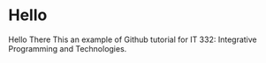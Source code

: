 # Hello
Hello There
This an example of Github tutorial for IT 332: Integrative Programming
and Technologies.
